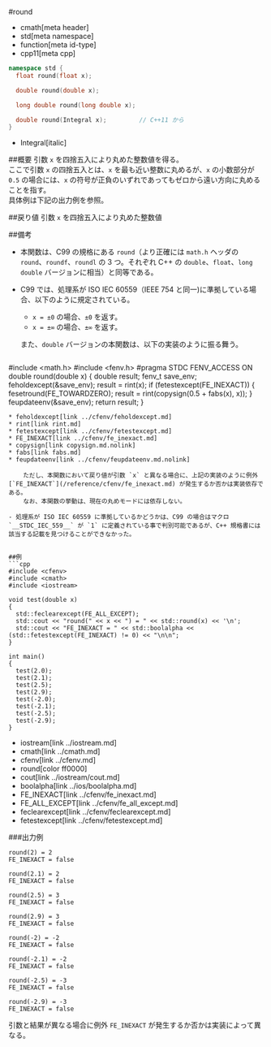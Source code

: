 #round
* cmath[meta header]
* std[meta namespace]
* function[meta id-type]
* cpp11[meta cpp]

```cpp
namespace std {
  float round(float x);

  double round(double x);

  long double round(long double x);

  double round(Integral x);			// C++11 から
}
```
* Integral[italic]

##概要
引数 `x` を四捨五入により丸めた整数値を得る。  
ここで引数 `x` の四捨五入とは、`x` を最も近い整数に丸めるが、`x` の小数部分が `0.5` の場合には、`x` の符号が正負のいずれであってもゼロから遠い方向に丸めることを指す。  
具体例は下記の出力例を参照。


##戻り値
引数 `x` を四捨五入により丸めた整数値


##備考
- 本関数は、C99 の規格にある `round`（より正確には `math.h` ヘッダの `round`、`roundf`、`roundl` の 3 つ。それぞれ C++ の `double`、`float`、`long double` バージョンに相当）と同等である。
- C99 では、処理系が ISO IEC 60559（IEEE 754 と同一)に準拠している場合、以下のように規定されている。  

	- `x = ±0` の場合、`±0` を返す。
	- `x = ±∞` の場合、`±∞` を返す。

	また、`double` バージョンの本関数は、以下の実装のように振る舞う。

	```c
#include <math.h>
#include <fenv.h>
#pragma STDC FENV_ACCESS ON
double round(double x)
{
  double result;
  fenv_t save_env;
  feholdexcept(&save_env);
  result = rint(x);
  if (fetestexcept(FE_INEXACT)) {
    fesetround(FE_TOWARDZERO);
    result = rint(copysign(0.5 + fabs(x), x));
  }
  feupdateenv(&save_env);
  return result;
}
```
* feholdexcept[link ../cfenv/feholdexcept.md]
* rint[link rint.md]
* fetestexcept[link ../cfenv/fetestexcept.md]
* FE_INEXACT[link ../cfenv/fe_inexact.md]
* copysign[link copysign.md.nolink]
* fabs[link fabs.md]
* feupdateenv[link ../cfenv/feupdateenv.md.nolink]

	ただし、本関数において戻り値が引数 `x` と異なる場合に、上記の実装のように例外 [`FE_INEXACT`](/reference/cfenv/fe_inexact.md) が発生するか否かは実装依存である。  
	なお、本関数の挙動は、現在の丸めモードには依存しない。

- 処理系が ISO IEC 60559 に準拠しているかどうかは、C99 の場合はマクロ `__STDC_IEC_559__` が `1` に定義されている事で判別可能であるが、C++ 規格書には該当する記載を見つけることができなかった。


##例
```cpp
#include <cfenv>
#include <cmath>
#include <iostream>

void test(double x)
{
  std::feclearexcept(FE_ALL_EXCEPT);
  std::cout << "round(" << x << ") = " << std::round(x) << '\n';
  std::cout << "FE_INEXACT = " << std::boolalpha << (std::fetestexcept(FE_INEXACT) != 0) << "\n\n";
}

int main()
{
  test(2.0);
  test(2.1);
  test(2.5);
  test(2.9);
  test(-2.0);
  test(-2.1);
  test(-2.5);
  test(-2.9);
}
```
* iostream[link ../iostream.md]
* cmath[link ../cmath.md]
* cfenv[link ../cfenv.md]
* round[color ff0000]
* cout[link ../iostream/cout.md]
* boolalpha[link ../ios/boolalpha.md]
* FE_INEXACT[link ../cfenv/fe_inexact.md]
* FE_ALL_EXCEPT[link ../cfenv/fe_all_except.md]
* feclearexcept[link ../cfenv/feclearexcept.md]
* fetestexcept[link ../cfenv/fetestexcept.md]

###出力例
```
round(2) = 2
FE_INEXACT = false

round(2.1) = 2
FE_INEXACT = false

round(2.5) = 3
FE_INEXACT = false

round(2.9) = 3
FE_INEXACT = false

round(-2) = -2
FE_INEXACT = false

round(-2.1) = -2
FE_INEXACT = false

round(-2.5) = -3
FE_INEXACT = false

round(-2.9) = -3
FE_INEXACT = false

```

引数と結果が異なる場合に例外 `FE_INEXACT` が発生するか否かは実装によって異なる。
